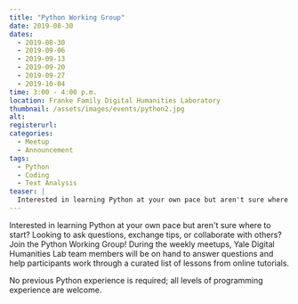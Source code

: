 ```yaml
---
title: "Python Working Group"
date: 2019-08-30
dates: 
  - 2019-08-30
  - 2019-09-06
  - 2019-09-13
  - 2019-09-20
  - 2019-09-27
  - 2019-10-04
time: 3:00 - 4:00 p.m.
location: Franke Family Digital Humanities Laboratory
thumbnail: /assets/images/events/python2.jpg
alt: 
registerurl:
categories:
  - Meetup
  - Announcement
tags:
  - Python
  - Coding
  - Text Analysis
teaser: |
  Interested in learning Python at your own pace but aren't sure where to start? Looking to ask questions, exchange tips, or collaborate with others? Join the Python Working Group!
---
```

Interested in learning Python at your own pace but aren't sure where to start? Looking to ask questions, exchange tips, or collaborate with others? Join the Python Working Group! During the weekly meetups, Yale Digital Humanities Lab team members will be on hand to answer questions and help participants work through a curated list of lessons from online tutorials.

No previous Python experience is required; all levels of programming experience are welcome.
